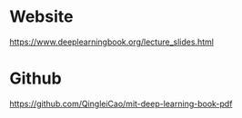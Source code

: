 # Website

https://www.deeplearningbook.org/lecture_slides.html

# Github

https://github.com/QingleiCao/mit-deep-learning-book-pdf
